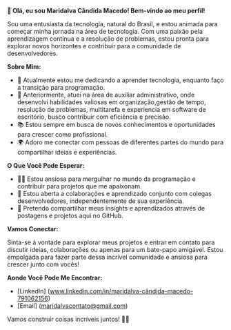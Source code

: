 **👋 Olá, eu sou Maridalva Cândida Macedo! Bem-vindo ao meu perfil!**

Sou uma entusiasta da tecnologia, natural do Brasil, e estou animada para começar minha jornada na área de tecnologia. Com uma paixão pela aprendizagem contínua e a resolução de problemas, estou pronta para explorar novos horizontes e contribuir para a comunidade de desenvolvedores.

**Sobre Mim:**

- 🌱 Atualmente estou me dedicando a aprender tecnologia, enquanto faço a transição para programação.
- 💼 Anteriormente, atuei na área de auxiliar administrativo, onde desenvolvi habilidades valiosas em organização,gestão de tempo, resolução de problemas, multitarefa e experiencia em software de escritório, busco contribuir com eficiência e precisão.
- 📚 Estou sempre em busca de novos conhecimentos e oportunidades para crescer como profissional.
- 🌍 Adoro me conectar com pessoas de diferentes partes do mundo para compartilhar ideias e experiências.

**O Que Você Pode Esperar:**

- 👩‍💻 Estou ansiosa para mergulhar no mundo da programação e contribuir para projetos que me apaixonam.
- 🤝 Estou aberta a colaborações e aprendizado conjunto com colegas desenvolvedores, independentemente de sua experiência.
- 📝 Pretendo compartilhar meus insights e aprendizados através de postagens e projetos aqui no GitHub.

**Vamos Conectar:**

Sinta-se à vontade para explorar meus projetos e entrar em contato para discutir ideias, colaborações ou apenas para um bate-papo amigável. Estou empolgada para fazer parte dessa incrível comunidade e ansiosa para crescer junto com vocês!

**Aonde Você Pode Me Encontrar:**

- [LinkedIn]     (www.linkedin.com/in/maridalva-cândida-macedo-791062156)
- [Email]        (maridalvacontato@gmail.com)

Vamos construir coisas incríveis juntos! 💪✨
